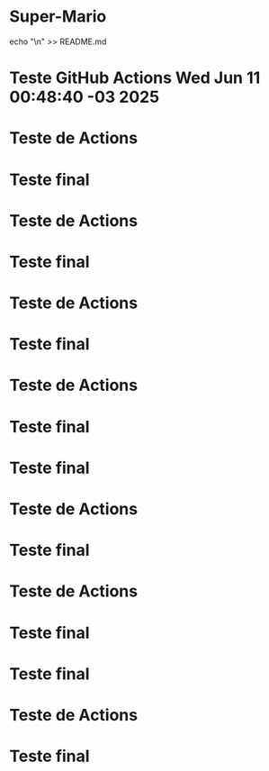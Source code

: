 # Super-Mario
echo "\n<!-- Testando GitHub Actions -->" >> README.md
# Teste GitHub Actions Wed Jun 11 00:48:40 -03 2025

# Teste de Actions
# Teste final
# Teste de Actions
# Teste final
# Teste de Actions
# Teste final
# Teste de Actions
# Teste final
# Teste final
# Teste de Actions
# Teste final
# Teste de Actions
# Teste final
# Teste final
# Teste de Actions
# Teste final